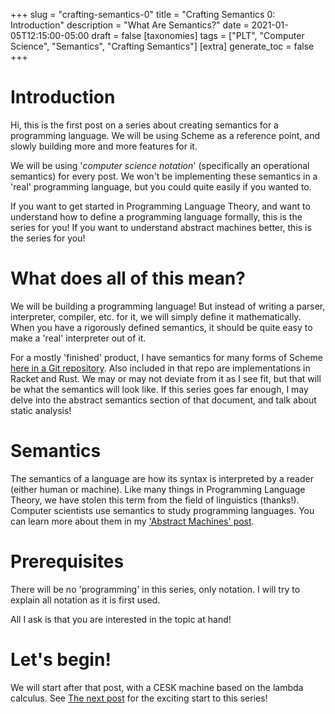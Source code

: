 +++
slug = "crafting-semantics-0"
title = "Crafting Semantics 0: Introduction"
description = "What Are Semantics?"
date = 2021-01-05T12:15:00-05:00
draft = false
[taxonomies]
tags = ["PLT", "Computer Science", "Semantics", "Crafting Semantics"]
[extra]
generate_toc = false
+++

# Introduction #

Hi, this is the first post on a series about creating semantics for a programming language. We will be using Scheme as a reference point, and slowly building more and more features for it.

We will be using '_computer science notation_' (specifically an operational semantics) for every post. We won't be implementing these semantics in a 'real' programming language, but you could quite easily if you wanted to.

If you want to get started in Programming Language Theory, and want to understand how to define a programming language formally, this is the series for you! If you want to understand abstract machines better, this is the series for you!

# What does all of this mean? #

We will be building a programming language! But instead of writing a parser, interpreter, compiler, etc. for it, we will simply define it mathematically. When you have a rigorously defined semantics, it should be quite easy to make a 'real' interpreter out of it.

For a mostly 'finished' product, I have semantics for many forms of Scheme [here in a Git repository](https://github.com/sinistersnare/aams/blob/master/latex/formalism.pdf). Also included in that repo are implementations in Racket and Rust. We may or may not deviate from it as I see fit, but that will be what the semantics will look like. If this series goes far enough, I may delve into the abstract semantics section of that document, and talk about static analysis!

# Semantics #

The semantics of a language are how its syntax is interpreted by a reader (either human or machine). Like many things in Programming Language Theory, we have stolen this term from the field of linguistics (thanks!). Computer scientists use semantics to study programming languages. You can learn more about them in my ['Abstract Machines' post](@/post/abstract-machines.md).

# Prerequisites #

There will be no 'programming' in this series, only notation. I will try to explain all notation as it is first used.

All I ask is that you are interested in the topic at hand!

# Let's begin! #

We will start after that post, with a CESK machine based on the lambda calculus. See [The next post](@/post/crafting-semantics-1.md) for the exciting start to this series!



